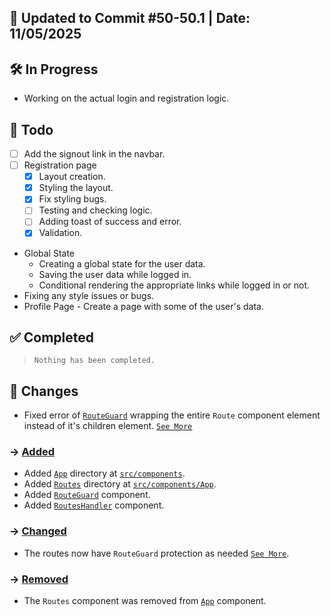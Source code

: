 ## 📅 Updated to Commit #50-50.1 | Date: 11/05/2025

## 🛠️ In Progress

- Working on the actual login and registration logic.

## 🎯 Todo

- [ ] Add the signout link in the navbar.
- [ ] Registration page
  - [x] Layout creation.
  - [x] Styling the layout.
  - [x] Fix styling bugs.
  - [ ] Testing and checking logic.
  - [ ] Adding toast of success and error.
  - [x] Validation.
- Global State
  - Creating a global state for the user data.
  - Saving the user data while logged in.
  - Conditional rendering the appropriate links while logged in or not.
- Fixing any style issues or bugs.
- Profile Page - Create a page with some of the user's data.

## ✅ Completed

> `Nothing has been completed.`

## 🔄 Changes

- Fixed error of [`RouteGuard`](./src/components/App/Routes/RouteGuard.tsx) wrapping the entire `Route` component element instead of it's children element. [<u>`See More`</u>](./src/components/App/Routes/RoutesHandler.tsx)

### → <u>Added</u>

- Added [`App`](./src/components/App/) directory at [`src/components`](./src/components/).
- Added [`Routes`](./src/components/App/Routes/) directory at [`src/components/App`](./src/components/App/).
- Added [`RouteGuard`](./src/components/App/Routes/RouteGuard.tsx) component.
- Added [`RoutesHandler`](./src/components/App/Routes/RoutesHandler.tsx) component.

### → <u>Changed</u>

- The routes now have `RouteGuard` protection as needed [<u>`See More`</u>](./src/components/App/Routes/RoutesHandler.tsx).

### → <u>Removed</u>

- The `Routes` component was removed from [`App`](./src/App.tsx) component.
